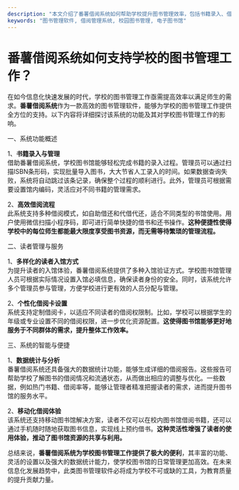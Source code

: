 ```yaml
---
description: "本文介绍了番薯借阅系统如何帮助学校提升图书管理效率，包括书籍录入、借阅流程和读者管理等功能。"
keywords: "图书管理软件, 借阅管理系统, 校园图书管理, 电子图书馆"
---
```

# 番薯借阅系统如何支持学校的图书管理工作？

在如今信息化快速发展的时代，学校的图书管理工作亟需提高效率以满足师生的需求。**番薯借阅系统**作为一款高效的图书管理软件，能够为学校的图书管理工作提供全方位的支持。以下内容将详细探讨该系统的功能及其对学校图书管理工作的影响。

一、系统功能概述

1、**书籍录入与管理**  
借助番薯借阅系统，学校图书馆能够轻松完成书籍的录入过程。管理员可以通过扫描ISBN条形码，实现批量导入图书，大大节省人工录入的时间。如果数据查询失败，系统将自动跳过该条记录，确保整个过程的顺利进行。此外，管理员可根据需要设置馆内编码，灵活应对不同书籍的管理需求。

2、**高效借阅流程**  
此系统支持多种借阅模式，如自助借还和代借代还，适合不同类型的书馆使用。用户使用微信扫描小程序码，即可进行简单快捷的借书和还书操作。**这种便捷性使得学校中的每位师生都能最大限度享受图书资源，而无需等待繁琐的管理流程。**

二、读者管理与服务

1、**多样化的读者入馆方式**  
为提升读者的入馆体验，番薯借阅系统提供了多种入馆验证方式。学校图书馆管理人员可根据实际情况设置入馆必填信息，确保读者身份的安全。同时，该系统允许多个管理员参与管理，方便学校进行更有效的人员分配与管理。

2、**个性化借阅卡设置**  
系统支持定制借阅卡，以适应不同读者的借阅权限制。比如，学校可以根据学生的年级或专业设置不同的借阅权限，进一步优化资源配置。**这使得图书馆能够更好地服务于不同群体的需求，提升整体工作效率。**

三、系统的智能与便捷

1、**数据统计与分析**  
番薯借阅系统还具备强大的数据统计功能，能够生成详细的借阅报告。这些报告可帮助学校了解图书的借阅情况和流通状态，从而做出相应的调整与优化。一些数据，例如热门书籍、借阅率等，能够让管理者精准把握读者的需求，进而提升图书馆的服务水平。

2、**移动化借阅体验**  
该系统还支持移动图书馆解决方案，读者不仅可以在校内图书馆借阅书籍，还可以通过手机随时随地获取图书信息，实现线上预约借书。**这种灵活性增强了读者的使用体验，推动了图书馆资源的共享与利用。**

总结来说，**番薯借阅系统为学校图书管理工作提供了极大的便利**，其丰富的功能、灵活的设置以及强大的数据统计能力，使学校图书馆的日常管理更加高效。在未来信息化发展趋势中，此类图书管理软件必将成为学校不可或缺的工具，为教育质量的提升贡献力量。
